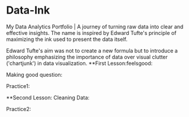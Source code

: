 # Data-Ink
My Data Analytics Portfolio | A journey of turning raw data into clear and effective insights. The name is inspired by Edward Tufte's principle of maximizing the ink used to present the data itself.


Edward Tufte's aim was not to create a new formula but to introduce a philosophy emphasizing the importance of data over visual clutter ('chartjunk') in data visualization.
**First Lesson:feelsgood:


Making good question:


Practice1:


**Second Lesson: Cleaning Data:


Practice2:
